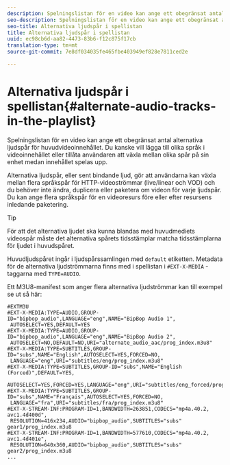 ```yaml
---
description: Spelningslistan för en video kan ange ett obegränsat antal alternativa ljudspår för huvudvideoinnehållet. Du kanske vill lägga till olika språk i videoinnehållet eller tillåta användaren att växla mellan olika spår på sin enhet medan innehållet spelas upp.
seo-description: Spelningslistan för en video kan ange ett obegränsat antal alternativa ljudspår för huvudvideoinnehållet. Du kanske vill lägga till olika språk i videoinnehållet eller tillåta användaren att växla mellan olika spår på sin enhet medan innehållet spelas upp.
seo-title: Alternativa ljudspår i spellistan
title: Alternativa ljudspår i spellistan
uuid: ec98cb6d-aa82-4473-83b6-f12c875f17cb
translation-type: tm+mt
source-git-commit: 7e8df034035fe465fbe403949ef828e7811ced2e

---
```



# Alternativa ljudspår i spellistan{#alternate-audio-tracks-in-the-playlist}

Spelningslistan för en video kan ange ett obegränsat antal alternativa ljudspår för huvudvideoinnehållet. Du kanske vill lägga till olika språk i videoinnehållet eller tillåta användaren att växla mellan olika spår på sin enhet medan innehållet spelas upp.

Alternativa ljudspår, eller sent bindande ljud, gör att användarna kan växla mellan flera språkspår för HTTP-videoströmmar (live/linear och VOD) och du behöver inte ändra, duplicera eller paketera om videon för varje ljudspår. Du kan ange flera språkspår för en videoresurs före eller efter resursens inledande paketering.

>[!TIP]
>
>För att det alternativa ljudet ska kunna blandas med huvudmediets videospår måste det alternativa spårets tidsstämplar matcha tidsstämplarna för ljudet i huvudspåret.

Huvudljudspåret ingår i ljudspårssamlingen med `default` etiketten. Metadata för de alternativa ljudströmmarna finns med i spellistan i `#EXT-X-MEDIA` -taggarna med `TYPE=AUDIO`.

Ett M3U8-manifest som anger flera alternativa ljudströmmar kan till exempel se ut så här:

```
#EXTM3U
#EXT-X-MEDIA:TYPE=AUDIO,GROUP-ID="bipbop_audio",LANGUAGE="eng",NAME="BipBop Audio 1",
 AUTOSELECT=YES,DEFAULT=YES
#EXT-X-MEDIA:TYPE=AUDIO,GROUP-ID="bipbop_audio",LANGUAGE="eng",NAME="BipBop Audio 2",
 AUTOSELECT=NO,DEFAULT=NO,URI="alternate_audio_aac/prog_index.m3u8"
#EXT-X-MEDIA:TYPE=SUBTITLES,GROUP-ID="subs",NAME="English",AUTOSELECT=YES,FORCED=NO,
 LANGUAGE="eng",URI="subtitles/eng/prog_index.m3u8"
#EXT-X-MEDIA:TYPE=SUBTITLES,GROUP-ID="subs",NAME="English (Forced)",DEFAULT=YES,
 AUTOSELECT=YES,FORCED=YES,LANGUAGE="eng",URI="subtitles/eng_forced/prog_index.m3u8"
#EXT-X-MEDIA:TYPE=SUBTITLES,GROUP-ID="subs",NAME="Français",AUTOSELECT=YES,FORCED=NO,
 LANGUAGE="fra",URI="subtitles/fra/prog_index.m3u8"
#EXT-X-STREAM-INF:PROGRAM-ID=1,BANDWIDTH=263851,CODECS="mp4a.40.2, avc1.4d400d",
 RESOLUTION=416x234,AUDIO="bipbop_audio",SUBTITLES="subs" 
gear1/prog_index.m3u8
#EXT-X-STREAM-INF:PROGRAM-ID=1,BANDWIDTH=577610,CODECS="mp4a.40.2, avc1.4d401e",
 RESOLUTION=640x360,AUDIO="bipbop_audio",SUBTITLES="subs"
gear2/prog_index.m3u8
...
```

